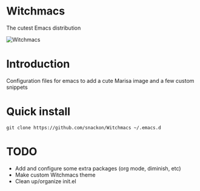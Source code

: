 # Witchmacs
The cutest Emacs distribution

![Witchmacs](https://github.com/snackon/Witchmacs/blob/master/gnumarisa.png)

# Introduction
Configuration files for emacs to add a cute Marisa image and a few custom snippets

# Quick install
`git clone https://github.com/snackon/Witchmacs ~/.emacs.d`

# TODO
* Add and configure some extra packages (org mode, diminish, etc)
* Make custom Witchmacs theme
* Clean up/organize init.el

